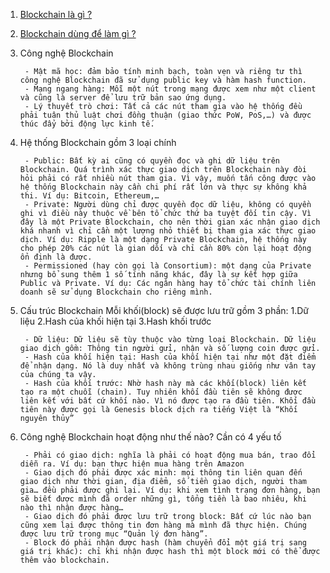 1. [Blockchain là gì ?](https://github.com/NguyenHaDoanh/se07-24.1/blob/main/Definition/Blockchain)
2. [Blockchain dùng để làm gì ?]()



3. Công nghệ Blockchain

        - Mật mã học: đảm bảo tính minh bạch, toàn vẹn và riêng tư thì công nghệ Blockchain đã sử dụng public key và hàm hash function.
        - Mạng ngang hàng: Mỗi một nút trong mạng được xem như một client và cũng là server để lưu trữ bản sao ứng dụng.
        - Lý thuyết trò chơi: Tất cả các nút tham gia vào hệ thống đều phải tuân thủ luật chơi đồng thuận (giao thức PoW, PoS,…) và được thúc đẩy bởi động lực kinh tế.

4. Hệ thống Blockchain gồm 3 loại chính

        - Public: Bất kỳ ai cũng có quyền đọc và ghi dữ liệu trên Blockchain. Quá trình xác thực giao dịch trên Blockchain này đòi hỏi phải có rất nhiều nút tham gia. Vì vậy, muốn tấn công được vào hệ thống Blockchain này cần chi phí rất lớn và thực sự không khả thi. Ví dụ: Bitcoin, Ethereum,… 
        - Private: Người dùng chỉ được quyền đọc dữ liệu, không có quyền ghi vì điều này thuộc về bên tổ chức thứ ba tuyệt đối tin cậy. Vì đây là một Private Blockchain, cho nên thời gian xác nhận giao dịch khá nhanh vì chỉ cần một lượng nhỏ thiết bị tham gia xác thực giao dịch. Ví dụ: Ripple là một dạng Private Blockchain, hệ thống này cho phép 20% các nút là gian dối và chỉ cần 80% còn lại hoạt động ổn định là được.
        - Permissioned (hay còn gọi là Consortium): một dạng của Private nhưng bổ sung thêm 1 số tính năng khác, đây là sự kết hợp giữa Public và Private. Ví dụ: Các ngân hàng hay tổ chức tài chính liên doanh sẽ sử dụng Blockchain cho riêng mình.

5. Cấu trúc Blockchain
        Mỗi khối(block) sẽ được lưu trữ gồm 3 phần: 1.Dữ liệu 2.Hash của khối hiện tại 3.Hash khối trước
        
        - Dữ liệu: Dữ liệu sẽ tùy thuộc vào từng loại Blockchain. Dữ liệu giao dịch gồm: Thông tin người gửi, nhận và số lượng coin được gửi.
        - Hash của khối hiện tại: Hash của khối hiện tại như một đặt điểm để nhận dạng. Nó là duy nhất và không trùng nhau giống như vân tay của chúng ta vậy.
        - Hash của khối trước: Nhờ hash này mà các khối(block) liên kết tạo ra một chuỗi (chain). Tuy nhiên khối đầu tiên sẽ không được liên kết với bất cứ khối nào. Vì nó được tạo ra đầu tiên. Khối đầu tiên này được gọi là Genesis block dịch ra tiếng Việt là “Khối nguyên thủy”

6. Công nghệ Blockchain hoạt động như thế nào? Cần có 4 yếu tố
     
        - Phải có giao dịch: nghĩa là phải có hoạt động mua bán, trao đổi diễn ra. Ví dụ: bạn thực hiện mua hàng trên Amazon
        - Giao dịch đó phải được xác minh: mọi thông tin liên quan đến giao dịch như thời gian, địa điểm, số tiền giao dịch, người tham gia… đều phải được ghi lại. Ví dụ: khi xem tình trạng đơn hàng, bạn sẽ biết được mình đã order những gì, tổng tiền là bao nhiêu, khi nào thì nhận được hàng…
        - Giao dịch đó phải được lưu trữ trong block: Bất cứ lúc nào bạn cũng xem lại được thông tin đơn hàng mà mình đã thực hiện. Chúng được lưu trữ trong mục “Quản lý đơn hàng”.
        - Block đó phải nhận được hash (hàm chuyển đổi một giá trị sang giá trị khác): chỉ khi nhận được hash thì một block mới có thể được thêm vào blockchain. 
